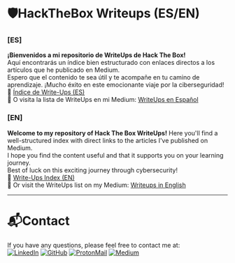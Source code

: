 # 🛡️HackTheBox Writeups (ES/EN)

### [ES]   
**¡Bienvenidos a mi repositorio de WriteUps de Hack The Box!**   
Aquí encontrarás un índice bien estructurado con enlaces directos a los artículos que he publicado en Medium.  
Espero que el contenido te sea útil y te acompañe en tu camino de aprendizaje. ¡Mucho éxito en este emocionante viaje por la ciberseguridad!  
📂 [Índice de Write-Ups (ES)](https://github.com/JPablo13/HTB-Writeups/blob/main/Indice.md)  
📝 O visita la lista de WriteUps en mi Medium: [WriteUps en Español](https://medium.com/@jpablo13/list/writeups-en-espanol-71dfad920654)

### [EN]
**Welcome to my repository of Hack The Box WriteUps!**
Here you'll find a well-structured index with direct links to the articles I've published on Medium.  
I hope you find the content useful and that it supports you on your learning journey.   
Best of luck on this exciting journey through cybersecurity!   
📂 [Write-Ups Index (EN)](https://github.com/JPablo13/HTB-Writeups/blob/main/Index.md)  
📝 Or visit the WriteUps list on my Medium: [Writeups in English](https://medium.com/@jpablo13/list/writeups-in-english-85de14c4b3c1)


---
# 📬Contact
If you have any questions, please feel free to contact me at:  
[![LinkedIn](https://img.shields.io/badge/LinkedIn-%230077B5.svg?&style=for-the-badge&logo=linkedin&logoColor=white)](https://www.linkedin.com/in/jpablo-villalobos/)
[![GitHub](https://img.shields.io/badge/GitHub-%2312100E.svg?&style=for-the-badge&logo=github&logoColor=white)](https://github.com/JPablo13)
[![ProtonMail](https://img.shields.io/badge/ProtonMail-6D4AFF?style=for-the-badge&logo=protonmail&logoColor=white)](mailto:pablo13villalobos@proton.me)
[![Medium](https://img.shields.io/badge/Medium-12100E?style=for-the-badge&logo=medium&logoColor=white)](https://medium.com/@jpablo13)

